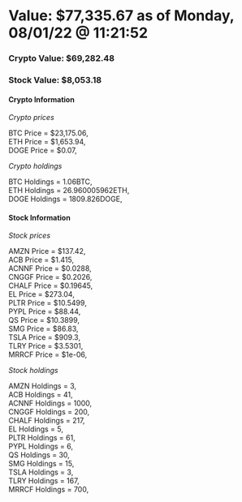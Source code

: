 # Value: $77,335.67 as of Monday, 08/01/22 @ 11:21:52 

### Crypto Value: $69,282.48

### Stock Value: $8,053.18

#### Crypto Information 
*Crypto prices* 

BTC Price = $23,175.06,  
ETH Price = $1,653.94,  
DOGE Price = $0.07,  


*Crypto holdings* 

BTC Holdings = 1.06BTC,  
ETH Holdings = 26.960005962ETH,  
DOGE Holdings = 1809.826DOGE,  


#### Stock Information 

*Stock prices* 

AMZN Price = $137.42,  
ACB Price = $1.415,  
ACNNF Price = $0.0288,  
CNGGF Price = $0.2026,  
CHALF Price = $0.19645,  
EL Price = $273.04,  
PLTR Price = $10.5499,  
PYPL Price = $88.44,  
QS Price = $10.3899,  
SMG Price = $86.83,  
TSLA Price = $909.3,  
TLRY Price = $3.5301,  
MRRCF Price = $1e-06,  


*Stock holdings* 

AMZN Holdings = 3,  
ACB Holdings = 41,  
ACNNF Holdings = 1000,  
CNGGF Holdings = 200,  
CHALF Holdings = 217,  
EL Holdings = 5,  
PLTR Holdings = 61,  
PYPL Holdings = 6,  
QS Holdings = 30,  
SMG Holdings = 15,  
TSLA Holdings = 3,  
TLRY Holdings = 167,  
MRRCF Holdings = 700,  


